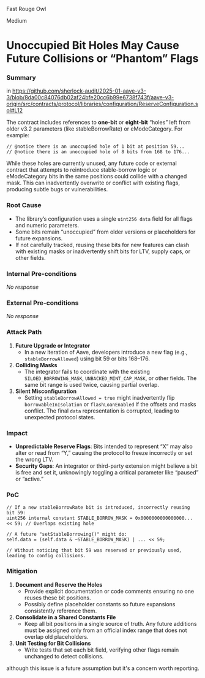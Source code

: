 Fast Rouge Owl

Medium

# Unoccupied Bit Holes May Cause Future Collisions or “Phantom” Flags

### Summary

in
https://github.com/sherlock-audit/2025-01-aave-v3-3/blob/8da00c84076db02af24bfe20cc6b99e6738f743f/aave-v3-origin/src/contracts/protocol/libraries/configuration/ReserveConfiguration.sol#L12

The contract includes references to **one-bit** or **eight-bit** “holes” left from older v3.2 parameters (like stableBorrowRate) or eModeCategory. For example:

```solidity
// @notice there is an unoccupied hole of 1 bit at position 59...
// @notice there is an unoccupied hole of 8 bits from 168 to 176...
```

While these holes are currently unused, any future code or external contract that attempts to reintroduce stable-borrow logic or eModeCategory bits in the same positions could collide with a changed mask. This can inadvertently overwrite or conflict with existing flags, producing subtle bugs or vulnerabilities.



### Root Cause

- The library’s configuration uses a single `uint256 data` field for all flags and numeric parameters.  
- Some bits remain “unoccupied” from older versions or placeholders for future expansions.  
- If not carefully tracked, reusing these bits for new features can clash with existing masks or inadvertently shift bits for LTV, supply caps, or other fields.

### Internal Pre-conditions

_No response_

### External Pre-conditions

_No response_

### Attack Path

1. **Future Upgrade or Integrator**  
   - In a new iteration of Aave, developers introduce a new flag (e.g., `stableBorrowAllowed`) using bit 59 or bits 168–176.
2. **Colliding Masks**  
   - The integrator fails to coordinate with the existing `SILOED_BORROWING_MASK`, `UNBACKED_MINT_CAP_MASK`, or other fields. The same bit range is used twice, causing partial overlap.
3. **Silent Misconfiguration**  
   - Setting `stableBorrowAllowed = true` might inadvertently flip `borrowableInIsolation` or `flashLoanEnabled` if the offsets and masks conflict. The final `data` representation is corrupted, leading to unexpected protocol states.


### Impact

- **Unpredictable Reserve Flags**: Bits intended to represent “X” may also alter or read from “Y,” causing the protocol to freeze incorrectly or set the wrong LTV.  
- **Security Gaps**: An integrator or third-party extension might believe a bit is free and set it, unknowingly toggling a critical parameter like “paused” or “active.”

### PoC

```solidity
// If a new stableBorrowRate bit is introduced, incorrectly reusing bit 59:
uint256 internal constant STABLE_BORROW_MASK = 0x0000000000000000... << 59; // Overlaps existing hole

// A future "setStableBorrowing()" might do:
self.data = (self.data & ~STABLE_BORROW_MASK) | ... << 59;

// Without noticing that bit 59 was reserved or previously used, leading to config collisions.
```





### Mitigation

1. **Document and Reserve the Holes**  
   - Provide explicit documentation or code comments ensuring no one reuses these bit positions.  
   - Possibly define placeholder constants so future expansions consistently reference them.
2. **Consolidate in a Shared Constants File**  
   - Keep all bit positions in a single source of truth. Any future additions must be assigned only from an official index range that does not overlap old placeholders.
3. **Unit Testing for Bit Collisions**  
   - Write tests that set each bit field, verifying other flags remain unchanged to detect collisions.

although this issue is a future assumption but it's a concern worth reporting.
